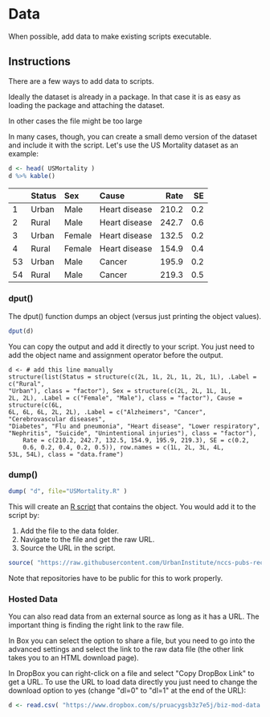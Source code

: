 # Data

When possible, add data to make existing scripts executable.  

## Instructions

There are a few ways to add data to scripts. 

Ideally the dataset is already in a package. In that case it is as easy as loading the package and attaching the dataset.

In other cases the file might be too large 

In many cases, though, you can create a small demo version of the dataset and include it with the script. Let's use the US Mortality dataset as an example: 

```r
d <- head( USMortality )
d %>% kable()
```

|   |Status |Sex    |Cause         |  Rate|  SE|
|:--|:------|:------|:-------------|-----:|---:|
|1  |Urban  |Male   |Heart disease | 210.2| 0.2|
|2  |Rural  |Male   |Heart disease | 242.7| 0.6|
|3  |Urban  |Female |Heart disease | 132.5| 0.2|
|4  |Rural  |Female |Heart disease | 154.9| 0.4|
|53 |Urban  |Male   |Cancer        | 195.9| 0.2|
|54 |Rural  |Male   |Cancer        | 219.3| 0.5|


### dput()

The dput() function dumps an object (versus just printing the object values). 

```r
dput(d)
```
You can copy the output and add it directly to your script. You just need to add the object name and assignment operator before the output. 

```
d <- # add this line manually
structure(list(Status = structure(c(2L, 1L, 2L, 1L, 2L, 1L), .Label = c("Rural", 
"Urban"), class = "factor"), Sex = structure(c(2L, 2L, 1L, 1L, 
2L, 2L), .Label = c("Female", "Male"), class = "factor"), Cause = structure(c(6L, 
6L, 6L, 6L, 2L, 2L), .Label = c("Alzheimers", "Cancer", "Cerebrovascular diseases", 
"Diabetes", "Flu and pneumonia", "Heart disease", "Lower respiratory", 
"Nephritis", "Suicide", "Unintentional injuries"), class = "factor"), 
    Rate = c(210.2, 242.7, 132.5, 154.9, 195.9, 219.3), SE = c(0.2, 
    0.6, 0.2, 0.4, 0.2, 0.5)), row.names = c(1L, 2L, 3L, 4L, 
53L, 54L), class = "data.frame")
```

### dump()

```r
dump( "d", file="USMortality.R" )
```

This will create an [R script](USMortality.R) that contains the object. You would add it to the script by: 

1. Add the file to the data folder. 
2. Navigate to the file and get the raw URL. 
3. Source the URL in the script. 

```r
source( "https://raw.githubusercontent.com/UrbanInstitute/nccs-pubs-recipes/main/data/USMortality.R" )
```

Note that repositories have to be public for this to work properly.


### Hosted Data

You can also read data from an external source as long as it has a URL. The important thing is finding the right link to the raw file. 

In Box you can select the option to share a file, but you need to go into the advanced settings and select the link to the raw data file (the other link takes you to an HTML download page). 

In DropBox you can right-click on a file and select "Copy DropBox Link" to get a URL. To use the URL to load data directly you just need to change the download option to yes (change "dl=0" to "dl=1" at the end of the URL): 

```r
d <- read.csv( "https://www.dropbox.com/s/pruacygsb3z7e5j/biz-mod-data.csv?dl=1" )
```
